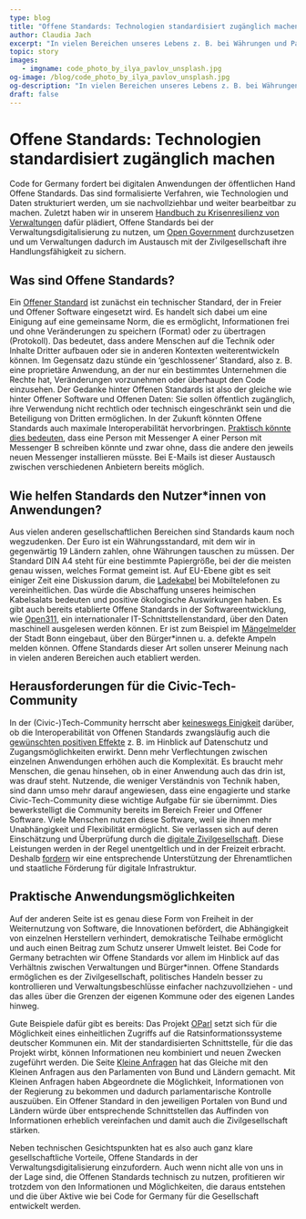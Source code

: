 ```yaml
---
type: blog
title: "Offene Standards: Technologien standardisiert zugänglich machen"
author: Claudia Jach
excerpt: "In vielen Bereichen unseres Lebens z. B. bei Währungen und Papierformaten haben wir Standards, die uns den Austausch untereinander erleichtern. Nach der gleichen Logik setzt sich Code for Germany für Offene Standards in Technologien ein." 
topic: story
images:
   - imgname: code_photo_by_ilya_pavlov_unsplash.jpg
og-image: /blog/code_photo_by_ilya_pavlov_unsplash.jpg
og-description: "In vielen Bereichen unseres Lebens z. B. bei Währungen und Papierformaten haben wir Standards, die uns den Austausch untereinander erleichtern. Nach der gleichen Logik setzt sich Code for Germany für Offene Standards in Technologien ein."
draft: false
---
```


# Offene Standards: Technologien standardisiert zugänglich machen

Code for Germany fordert bei digitalen Anwendungen der öffentlichen Hand Offene Standards. Das sind formalisierte Verfahren, wie Technologien und Daten strukturiert werden, um sie nachvollziehbar und weiter bearbeitbar zu machen. Zuletzt haben wir in unserem [Handbuch zu Krisenresilienz von Verwaltungen](/documents/Handbuch-Krisenresilienz.pdf) dafür plädiert, Offene Standards bei der Verwaltungsdigitalisierung zu nutzen, um [Open Government](https://okfn.de/themen/offenes_regierungshandeln/) durchzusetzen und um Verwaltungen dadurch im Austausch mit der Zivilgesellschaft ihre Handlungsfähigkeit zu sichern.

## Was sind Offene Standards?

Ein [Offener Standard](https://fsfe.org/activities/os/os.de.html) ist zunächst ein technischer Standard, der in Freier und Offener Software eingesetzt wird. Es handelt sich dabei um eine Einigung auf eine gemeinsame Norm, die es ermöglicht, Informationen frei und ohne Veränderungen zu speichern (Format) oder zu übertragen (Protokoll). Das bedeutet, dass andere Menschen auf die Technik oder Inhalte Dritter aufbauen oder sie in anderen Kontexten weiterentwickeln können. Im Gegensatz dazu stünde ein ‘geschlossener’ Standard, also z. B. eine proprietäre Anwendung, an der nur ein bestimmtes Unternehmen die Rechte hat, Veränderungen vorzunehmen oder überhaupt den Code einzusehen. Der Gedanke hinter Offenen Standards ist also der gleiche wie hinter Offener Software und Offenen Daten: Sie sollen öffentlich zugänglich, ihre Verwendung nicht rechtlich oder technisch eingeschränkt sein und die Beteiligung von Dritten ermöglichen. In der Zukunft könnten Offene Standards auch maximale Interoperabilität hervorbringen. [Praktisch könnte dies bedeuten](https://netzpolitik.org/2019/nie-mehr-whatsapp-eu-staaten-koennten-messenger-zur-oeffnung-zwingen/), dass eine Person mit Messenger A einer Person mit Messenger B schreiben könnte und zwar ohne, dass die andere den jeweils neuen Messenger installieren müsste. Bei E-Mails ist dieser Austausch zwischen verschiedenen Anbietern bereits möglich.

## Wie helfen Standards den Nutzer\*innen von Anwendungen?

Aus vielen anderen gesellschaftlichen Bereichen sind Standards kaum noch wegzudenken. Der Euro ist ein Währungsstandard, mit dem wir in gegenwärtig 19 Ländern zahlen, ohne Währungen tauschen zu müssen. Der Standard DIN A4 steht für eine bestimmte Papiergröße, bei der die meisten genau wissen, welches Format gemeint ist. Auf EU-Ebene gibt es seit einiger Zeit eine Diskussion darum, die [Ladekabel](https://www.heise.de/mac-and-i/meldung/Nach-Apple-Warnung-EU-Kommission-setzt-Ladegeraet-Vorgabe-auf-Agenda-4648717.html) bei Mobiltelefonen zu vereinheitlichen. Das würde die Abschaffung unseres heimischen Kabelsalats bedeuten und positive ökologische Auswirkungen haben. Es gibt auch bereits etablierte Offene Standards in der Softwareentwicklung, wie [Open311](https://www.open311.org/), ein internationaler IT-Schnittstellenstandard, über den Daten maschinell ausgelesen werden können. Er ist zum Beispiel im [Mängelmelder](https://anliegen.bonn.de/seiten/Open-Data-mit-Open311) der Stadt Bonn eingebaut, über den Bürger\*innen u. a. defekte Ampeln melden können. Offene Standards dieser Art sollen unserer Meinung nach in vielen anderen Bereichen auch etabliert werden.

## Herausforderungen für die Civic-Tech-Community

In der (Civic-)Tech-Community herrscht aber [keineswegs Einigkeit](https://matrix.org/blog/2020/01/02/on-privacy-versus-freedom) darüber, ob die Interoperabilität von Offenen Standards zwangsläufig auch die [gewünschten positiven Effekte](https://signal.org/blog/the-ecosystem-is-moving/) z. B. im Hinblick auf Datenschutz und Zugangsmöglichkeiten erwirkt. Denn mehr Verflechtungen zwischen einzelnen Anwendungen erhöhen auch die Komplexität. Es braucht mehr Menschen, die genau hinsehen, ob in einer Anwendung auch das drin ist, was drauf steht. Nutzende, die weniger Verständnis von Technik haben, sind dann umso mehr darauf angewiesen, dass eine engagierte und starke Civic-Tech-Community diese wichtige Aufgabe für sie übernimmt. Dies bewerkstelligt die Community bereits im Bereich Freier und Offener Software. Viele Menschen nutzen diese Software, weil sie ihnen mehr Unabhängigkeit und Flexibilität ermöglicht. Sie verlassen sich auf deren Einschätzung und Überprüfung durch die [digitale Zivilgesellschaft](https://prototypefund.de/was-ist-die-digitale-zivilgesellschaft/). Diese Leistungen werden in der Regel unentgeltlich und in der Freizeit erbracht. Deshalb [fordern](https://digitalezivilgesellschaft.org/) wir eine entsprechende Unterstützung der Ehrenamtlichen und staatliche Förderung für digitale Infrastruktur.

## Praktische Anwendungsmöglichkeiten

Auf der anderen Seite ist es genau diese Form von Freiheit in der Weiternutzung von Software, die Innovationen befördert, die Abhängigkeit von einzelnen Herstellern verhindert, demokratische Teilhabe ermöglicht und auch einen Beitrag zum Schutz unserer Umwelt leistet. Bei Code for Germany betrachten wir Offene Standards vor allem im Hinblick auf das Verhältnis zwischen Verwaltungen und Bürger\*innen. Offene Standards ermöglichen es der Zivilgesellschaft, politisches Handeln besser zu kontrollieren und Verwaltungsbeschlüsse einfacher nachzuvollziehen - und das alles über die Grenzen der eigenen Kommune oder des eigenen Landes hinweg. 

Gute Beispiele dafür gibt es bereits: Das Projekt [OParl](https://oparl.org/) setzt sich für die Möglichkeit eines einheitlichen Zugriffs auf die Ratsinformationssysteme deutscher Kommunen ein. Mit der standardisierten Schnittstelle, für die das Projekt wirbt, können Informationen neu kombiniert und neuen Zwecken zugeführt werden. Die Seite [Kleine Anfragen](https://kleineanfragen.de/) hat das Gleiche mit den Kleinen Anfragen aus den Parlamenten von Bund und Ländern gemacht. Mit Kleinen Anfragen haben Abgeordnete die Möglichkeit, Informationen von der Regierung zu bekommen und dadurch parlamentarische Kontrolle auszuüben. Ein Offener Standard in den jeweiligen Portalen von Bund und Ländern würde über entsprechende Schnittstellen das Auffinden von Informationen erheblich vereinfachen und damit auch die Zivilgesellschaft stärken.

Neben technischen Gesichtspunkten hat es also auch ganz klare gesellschaftliche Vorteile, Offene Standards in der Verwaltungsdigitalisierung einzufordern. Auch wenn nicht alle von uns in der Lage sind, die Offenen Standards technisch zu nutzen, profitieren wir trotzdem von den Informationen und Möglichkeiten, die daraus entstehen und die über Aktive wie bei Code for Germany für die Gesellschaft entwickelt werden.
